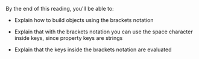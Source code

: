 By the end of this reading, you'll be able to:

- Explain how to build objects using the brackets notation
    
- Explain that with the brackets notation you can use the space character inside keys, since property keys are strings
    
- Explain that the keys inside the brackets notation are evaluated